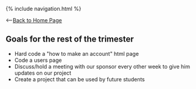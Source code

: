 {% include navigation.html %}

<--[Back to Home Page](/personaltech/)

## Goals for the rest of the trimester

- Hard code a "how to make an account" html page
- Code a users page 
- Discuss/hold a meeting with our sponsor every other week to give him updates on our project
- Create a project that can be used by future students  
